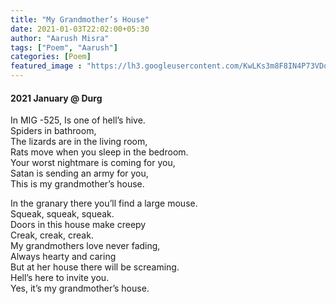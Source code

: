 ```yaml
---
title: "My Grandmother’s House"
date: 2021-01-03T22:02:00+05:30
author: "Aarush Misra"
tags: ["Poem", "Aarush"]
categories: [Poem]
featured_image : "https://lh3.googleusercontent.com/KwLKs3m8F8IN4P73VDqzilrqKyh0D8b9LU0UUEmkJneY3k4hpyNwGCaHr4_jP9XGXTTu7aFi-lEAj1rqsoQDRXLWAAFeKWW4ZbzZWi2f9Yc6acdu3EkqXmTBFDvEyXlSQ3vXzU2MNlI"
---
```

#### 2021 January  @ Durg ####

In MIG -525, 
Is one of hell’s hive.   
Spiders in bathroom,  
The lizards are in the living room,   
Rats move when you sleep in the bedroom.   
Your worst nightmare is coming for you,  
Satan is sending an army for you,  
This is my grandmother’s house.  

In the granary there you’ll find a large mouse.   
Squeak, squeak, squeak.  
Doors in this house make creepy   
Creak, creak, creak.  
My grandmothers love never fading,   
Always hearty and caring  
But at her house there will be screaming.   
Hell’s here to invite you.  
Yes, it’s my grandmother’s house.     
  
